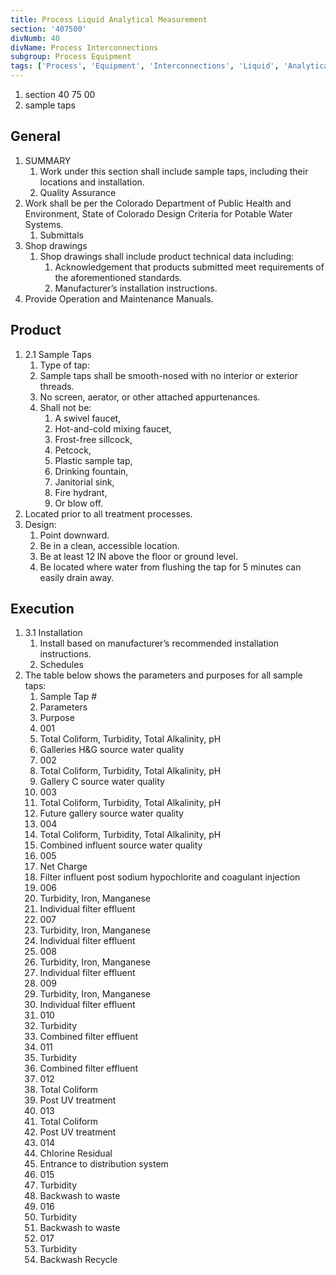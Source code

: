 ```yaml
---
title: Process Liquid Analytical Measurement
section: '407500'
divNumb: 40
divName: Process Interconnections
subgroup: Process Equipment
tags: ['Process', 'Equipment', 'Interconnections', 'Liquid', 'Analytical', 'Measurement']
---
```


   1. section 40 75 00
   1. sample taps

## General

1. SUMMARY
   1. Work under this section shall include sample taps, including their locations and installation. 
	1. Quality Assurance
2. Work shall be per the Colorado Department of Public Health and Environment, State of Colorado Design Criteria for Potable Water Systems. 
	1. Submittals
3. Shop drawings
	1. Shop drawings shall include product technical data including:
		1. Acknowledgement that products submitted meet requirements of the aforementioned standards.
		2. Manufacturer’s installation instructions.
4. Provide Operation and Maintenance Manuals.
## Product
1. 2.1 Sample Taps
   1. Type of tap:
	1. Sample taps shall be smooth-nosed with no interior or exterior threads.
	2. No screen, aerator, or other attached appurtenances. 
	3. Shall not be:
		1. A swivel faucet,
		2. Hot-and-cold mixing faucet,
		3. Frost-free sillcock,
		4. Petcock, 
		5. Plastic sample tap,
		6. Drinking fountain, 
		7. Janitorial sink,
		8. Fire hydrant,
		9. Or blow off.
2. Located prior to all treatment processes.
3. Design:
	1. Point downward.
	2. Be in a clean, accessible location.
	3. Be at least 12 IN above the floor or ground level. 
	4. Be located where water from flushing the tap for 5 minutes can easily drain away.


## Execution

1. 3.1 Installation
   1. Install based on manufacturer’s recommended installation instructions. 
	1. Schedules
2. The table below shows the parameters and purposes for all sample taps:
      1. Sample Tap #
   1. Parameters
   1. Purpose
   1. 001
   1. Total Coliform, Turbidity, Total Alkalinity, pH
   1. Galleries H&G source water quality
   1. 002
   1. Total Coliform, Turbidity, Total Alkalinity, pH
   1. Gallery C source water quality
   1. 003
   1. Total Coliform, Turbidity, Total Alkalinity, pH
   1. Future gallery source water quality
   1. 004
   1. Total Coliform, Turbidity, Total Alkalinity, pH
   1. Combined influent source water quality
   1. 005
   1. Net Charge
   1. Filter influent post sodium hypochlorite and coagulant injection
   1. 006
   1. Turbidity, Iron, Manganese
   1. Individual filter effluent
   1. 007
   1. Turbidity, Iron, Manganese
   1. Individual filter effluent
   1. 008
    1. Turbidity, Iron, Manganese
   1. Individual filter effluent
   1. 009
   1. Turbidity, Iron, Manganese
   1. Individual filter effluent
   1. 010
   1. Turbidity
   1. Combined filter effluent
   1. 011
   1. Turbidity
   1. Combined filter effluent
   1. 012
   1. Total Coliform
   1. Post UV treatment
   1. 013
   1. Total Coliform
   1. Post UV treatment
   1. 014
   1. Chlorine Residual
   1. Entrance to distribution system
   1. 015
   1. Turbidity
   1. Backwash to waste
   1. 016
   1. Turbidity
   1. Backwash to waste
   1. 017
   1. Turbidity
   1. Backwash Recycle

